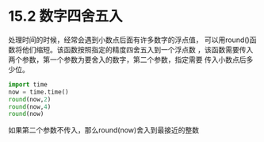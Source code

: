 # 15.2 数字四舍五入
处理时间的时候，经常会遇到小数点后面有许多数字的浮点值，
可以用round()函数将他们缩短。该函数按照指定的精度四舍五入到一个浮点数
，该函数需要传入两个参数，第一个参数为要舍入的数字，第二个参数，指定需要
传入小数点后多少位。
```python
import time
now = time.time()
round(now,2)
round(now,4)
round(now)
```
如果第二个参数不传入，那么round(now)舍入到最接近的整数